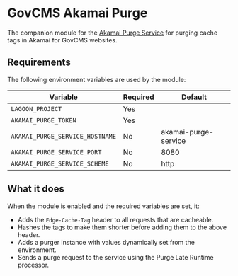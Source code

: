 # GovCMS Akamai Purge

The companion module for the [Akamai Purge Service](https://projects.govcms.gov.au/GovCMS/akamai-purge-service) for purging cache tags in Akamai for GovCMS websites.

## Requirements

The following environment variables are used by the module:

  | Variable                        | Required | Default              |
  | ------------------------------- | -------- | -------------------- |
  | `LAGOON_PROJECT`                | Yes      |                      |
  | `AKAMAI_PURGE_TOKEN`            | Yes      |                      |
  | `AKAMAI_PURGE_SERVICE_HOSTNAME` | No       | akamai-purge-service |
  | `AKAMAI_PURGE_SERVICE_PORT`     | No       | 8080                 |
  | `AKAMAI_PURGE_SERVICE_SCHEME`   | No       | http                 |

## What it does

When the module is enabled and the required variables are set, it:

  - Adds the `Edge-Cache-Tag` header to all requests that are cacheable.
  - Hashes the tags to make them shorter before adding them to the above header.
  - Adds a purger instance with values dynamically set from the environment.
  - Sends a purge request to the service using the Purge Late Runtime processor.
